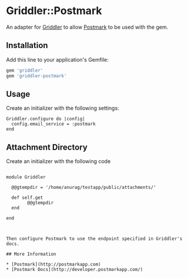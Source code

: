# Griddler::Postmark

An adapter for [Griddler](https://github.com/thoughtbot/griddler) to allow
[Postmark](http://developer.postmarkapp.com/developer-inbound-parse.html) to be
used with the gem.

## Installation

Add this line to your application's Gemfile:

```ruby
gem 'griddler'
gem 'griddler-postmark'
```

## Usage

Create an initializer with the following settings:

```
Griddler.configure do |config|
  config.email_service = :postmark
end
```

## Attachment Directory

Create an initializer with the following code

```

module Griddler

  @@gtempdir = '/home/anurag/testapp/public/attachments/'

  def self.get
        @@gtempdir
  end

end



Then configure Postmark to use the endpoint specified in Griddler's
docs.

## More Information

* [Postmark](http://postmarkapp.com)
* [Postmark Docs](http://developer.postmarkapp.com/)
